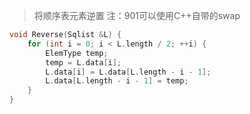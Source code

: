 > 将顺序表元素逆置
> 注：901可以使用C++自带的swap


```cpp
void Reverse(Sqlist &L) {
    for (int i = 0; i < L.length / 2; ++i) {
        ElemType temp;
        temp = L.data[i];
        L.data[i] = L.data[L.length - i - 1];
        L.data[L.length - i - 1] = temp;
    }
}
```